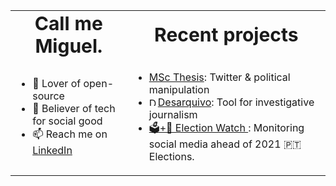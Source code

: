 <!-- <img align="right" src="https://github-readme-stats.vercel.app/api?username=msramalho&show_icons=true&title_color=00BFA5&icon_color=00BFA5&text_color=ECEFF1&bg_color=263238&line_height=22"/> -->
<table border="0">
 <tr>
    <td align="center"><b style="font-size:30px">Call me Miguel. </b></td>
    <td align="center"><b style="font-size:30px">Recent projects</b></td>
 </tr>
 <tr>
    <td>
  
 - 📖 Lover of open-source
 - 👯 Believer of tech for social good
 - 📫 Reach me on [LinkedIn](https://linkedin.com/in/msramalho)
  
  </td>
    <td>
 
 - <a href="https://msramalho.github.io/msc-thesis.pdf">MSc Thesis</a>: Twitter & political manipulation
 - <a href="https://msramalho.github.io/desarquivo/"><img alt="Desarquivo's logo" width="14px" src="https://msramalho.github.io/desarquivo/favicon.ico">Desarquivo</a>: Tool for investigative journalism
 - <a href="https://msramalho.github.io/election-watch/">🗳️+👀 Election Watch </a>: Monitoring social media ahead of 2021 🇵🇹 Elections.

  </td>
 </tr>
</table>
<!-- 
### Call me Miguel. 
 - 📖 Lover of open-source
 - 👯 Believer of tech for social good
 - 📫 Reach me on [LinkedIn](https://linkedin.com/in/msramalho) -->
<!-- - Open to **job offers** and **book recommendations** 🖖 -->
<!-- <p algin="right">
<h4>Recent projects: <a href="https://msramalho.github.io/msc-thesis.pdf">MSc Thesis</a>: Twitter & political manipulation, <a href="https://msramalho.github.io/desarquivo/"><img alt="Desarquivo's logo" width="14px" src="https://msramalho.github.io/desarquivo/favicon.ico">Desarquivo</a>: a tool for investigative journalism, and <a href="https://msramalho.github.io/election-watch/">🗳️Election Watch 👀</a> monitoring social networks ahead of Portuguese 2021 Elections.</h4>
</p> -->
<!-- <a href="https://linkedin.com/msramalho"><img align="left" alt="Miguel's LinkedIn" width="22px" src="https://cdn.jsdelivr.net/npm/simple-icons@v3/icons/linkedin.svg"></a> -->
<!-- <a href="https://scholar.google.pt/citations?user=bc8N0CEAAAAJ&hl=en"><img align="left" alt="Miguel's Google Scholar" width="22px" src="https://cdn.jsdelivr.net/npm/simple-icons@v3/icons/googlescholar.svg"></a> -->
<!-- <a href="https://msramalho.github.io/"><img align="left" alt="Miguel's Homepage" width="22px" src="https://cdnjs.cloudflare.com/ajax/libs/ionicons/5.1.2/collection/components/icon/svg/home-outline.svg"></a> -->
<!-- <a href="https://twitter.com/MiguelSoRamalho"><img align="left" alt="Miguel's Twitter" width="22px" src="https://cdn.jsdelivr.net/npm/simple-icons@v3/icons/twitter.svg"></a> -->
<!-- <a href="https://medium.com/@msramalho"><img align="left" alt="Miguel's Medium" width="22px" src="https://cdn.jsdelivr.net/npm/simple-icons@v3/icons/medium.svg"></a> -->
<!-- <a href="https://github.com/msramalho"><img align="left" alt="Miguel's GitHub" width="22px" src="https://cdn.jsdelivr.net/npm/simple-icons@v3/icons/github.svg"></a> -->
<!-- <p align="right">(Open to <strong>job offers</strong> and <strong>book recommendations</strong>, CV upon request 🖖)</p> -->
<!--
<img align="right" src="https://github-readme-stats.vercel.app/api?username=msramalho&show_icons=true&title_color=1DE9B6&icon_color=00BFA5&text_color=ECEFF1&bg_color=212121&line_height=30&hide_title=true"/>
